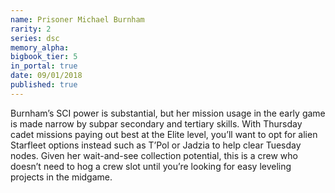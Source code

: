 ```yaml
---
name: Prisoner Michael Burnham
rarity: 2
series: dsc
memory_alpha:
bigbook_tier: 5
in_portal: true
date: 09/01/2018
published: true
---
```


Burnham’s SCI power is substantial, but her mission usage in the early game is made narrow by subpar secondary and tertiary skills. With Thursday cadet missions paying out best at the Elite level, you’ll want to opt for alien Starfleet options instead such as T’Pol or Jadzia to help clear Tuesday nodes. Given her wait-and-see collection potential, this is a crew who doesn’t need to hog a crew slot until you’re looking for easy leveling projects in the midgame.
